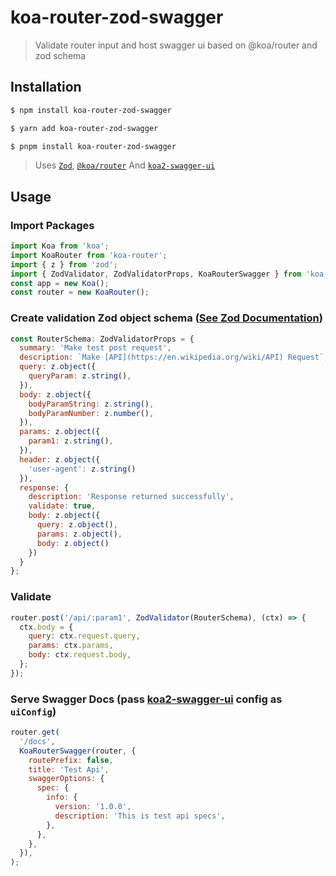 # koa-router-zod-swagger

> Validate router input and host swagger ui based on @koa/router and zod schema

## Installation

```sh
$ npm install koa-router-zod-swagger

$ yarn add koa-router-zod-swagger

$ pnpm install koa-router-zod-swagger
```
> Uses [`Zod`](https://github.com/colinhacks/zod), [`@koa/router`](https://github.com/koajs/router) And [`koa2-swagger-ui`](https://github.com/scttcper/koa2-swagger-ui)

## Usage

### Import Packages

```js
import Koa from 'koa';
import KoaRouter from 'koa-router';
import { z } from 'zod';
import { ZodValidator, ZodValidatorProps, KoaRouterSwagger } from 'koa-router-zod-swagger';
const app = new Koa();
const router = new KoaRouter();
```

### Create validation Zod object schema ([See Zod Documentation](https://github.com/colinhacks/zod#readme))

```js
const RouterSchema: ZodValidatorProps = {
  summary: 'Make test post request',
  description: `Make [API](https://en.wikipedia.org/wiki/API) Request`,
  query: z.object({
    queryParam: z.string(),
  }),
  body: z.object({
    bodyParamString: z.string(),
    bodyParamNumber: z.number(),
  }),
  params: z.object({
    param1: z.string(),
  }),
  header: z.object({
    'user-agent': z.string()
  }),
  response: {
    description: 'Response returned successfully',
    validate: true,
    body: z.object({
      query: z.object(),
      params: z.object(),
      body: z.object()
    })
  }
};
```
### Validate
```js
router.post('/api/:param1', ZodValidator(RouterSchema), (ctx) => {
  ctx.body = {
    query: ctx.request.query,
    params: ctx.params,
    body: ctx.request.body,
  };
});
```

### Serve Swagger Docs (pass [koa2-swagger-ui](https://github.com/scttcper/koa2-swagger-ui#config) config as `uiConfig`)

```js
router.get(
  '/docs',
  KoaRouterSwagger(router, {
    routePrefix: false,
    title: 'Test Api',
    swaggerOptions: {
      spec: {
        info: {
          version: '1.0.0',
          description: 'This is test api specs',
        },
      },
    },
  }),
);
```